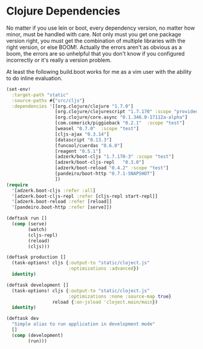 Clojure Dependencies
====================

No matter if you use lein or boot, every dependency version, no matter how minor, must be handled with care. Not only must you get one package version right, you must get the combination of multiple libraries with the right version, or else BOOM!. Actually the errors aren't as obvious as a boom, the errors are so unhelpful that you don't know if you configured incorrectly or it's really a version problem.

At least the following build.boot works for me as a vim user with the ability to do inline evaluation.

```clojure
(set-env!
  :target-path "static"
  :source-paths #{"src/cljs"}
  :dependencies '[[org.clojure/clojure "1.7.0"]
                  [org.clojure/clojurescript "1.7.170" :scope "provided"]
                  [org.clojure/core.async "0.1.346.0-17112a-alpha"]
                  [com.cemerick/piggieback "0.2.1"  :scope "test"]
                  [weasel "0.7.0"  :scope "test"]
                  [cljs-ajax "0.3.14"]
                  [datascript "0.13.3"]
                  [funcool/cuerdas "0.6.0"]
                  [reagent "0.5.1"]
                  [adzerk/boot-cljs "1.7.170-3" :scope "test"]
                  [adzerk/boot-cljs-repl   "0.3.0"]
                  [adzerk/boot-reload "0.4.2" :scope "test"]
                  [pandeiro/boot-http "0.7.1-SNAPSHOT"]
                  ])
(require
  '[adzerk.boot-cljs :refer :all]
  '[adzerk.boot-cljs-repl :refer [cljs-repl start-repl]]
  '[adzerk.boot-reload :refer [reload]]
  '[pandeiro.boot-http :refer [serve]])

(deftask run []
  (comp (serve)
        (watch)
        (cljs-repl)
        (reload)
        (cljs)))

(deftask production []
  (task-options! cljs {:output-to "static/cloject.js"
                       :optimizations :advanced})
  identity)

(deftask development []
  (task-options! cljs {:output-to "static/cloject.js"
                       :optimizations :none :source-map true}
                 reload {:on-jsload 'cloject.main/main})
  identity)

(deftask dev
  "Simple alias to run application in development mode"
  []
  (comp (development)
        (run)))

```
